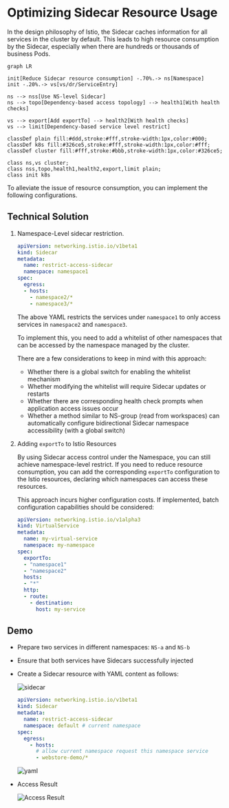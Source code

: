 # Optimizing Sidecar Resource Usage

In the design philosophy of Istio, the Sidecar caches information for all services in the cluster
by default. This leads to high resource consumption by the Sidecar, especially when there are
hundreds or thousands of business Pods.

```mermaid
graph LR

init[Reduce Sidecar resource consumption] -.70%.-> ns[Namespace]
init -.20%.-> vs[vs/dr/ServiceEntry]

ns --> nss[Use NS-level Sidecar]
ns --> topo[Dependency-based access topology] --> health1[With health checks]

vs --> export[Add exportTo] --> health2[With health checks]
vs --> limit[Dependency-based service level restrict]

classDef plain fill:#ddd,stroke:#fff,stroke-width:1px,color:#000;
classDef k8s fill:#326ce5,stroke:#fff,stroke-width:1px,color:#fff;
classDef cluster fill:#fff,stroke:#bbb,stroke-width:1px,color:#326ce5;

class ns,vs cluster;
class nss,topo,health1,health2,export,limit plain;
class init k8s
```

To alleviate the issue of resource consumption, you can implement the following configurations.

## Technical Solution

1. Namespace-Level sidecar restriction.

    ```yaml
    apiVersion: networking.istio.io/v1beta1
    kind: Sidecar
    metadata:
      name: restrict-access-sidecar
      namespace: namespace1
    spec:
      egress:
      - hosts:
        - namespace2/*
        - namespace3/*
    ```

    The above YAML restricts the services under `namespace1` to only access services in `namespace2` and `namespace3`.

    To implement this, you need to add a whitelist of other namespaces that can be accessed by
    the namespace managed by the cluster.

    There are a few considerations to keep in mind with this approach:

    - Whether there is a global switch for enabling the whitelist mechanism
    - Whether modifying the whitelist will require Sidecar updates or restarts
    - Whether there are corresponding health check prompts when application access issues occur
    - Whether a method similar to NS-group (read from workspaces) can automatically
      configure bidirectional Sidecar namespace accessibility (with a global switch)

2. Adding `exportTo` to Istio Resources

    By using Sidecar access control under the Namespace, you can still achieve namespace-level
    restrict. If you need to reduce resource consumption, you can add the corresponding
    `exportTo` configuration to the Istio resources, declaring which namespaces can access these resources.

    This approach incurs higher configuration costs.
    If implemented, batch configuration capabilities should be considered:

    ```yaml
    apiVersion: networking.istio.io/v1alpha3
    kind: VirtualService
    metadata:
      name: my-virtual-service
      namespace: my-namespace
    spec:
      exportTo:
      - "namespace1"
      - "namespace2"
      hosts:
      - "*"
      http:
      - route:
        - destination:
          host: my-service
    ```

## Demo

- Prepare two services in different namespaces: `NS-a` and `NS-b`
- Ensure that both services have Sidecars successfully injected
- Create a Sidecar resource with YAML content as follows:

    ![sidecar](https://docs.daocloud.io/daocloud-docs-images/docs/en/docs/mspider/best-practice/images/sidecar.png)

    ```yaml
    apiVersion: networking.istio.io/v1beta1
    kind: Sidecar
    metadata:
      name: restrict-access-sidecar
      namespace: default # current namespace
    spec:
      egress:
        - hosts:
          # allow current namespace request this namespace service
          - webstore-demo/*
    ```

    ![yaml](https://docs.daocloud.io/daocloud-docs-images/docs/en/docs/mspider/best-practice/images/yaml1.png)

- Access Result

    ![Access Result](https://docs.daocloud.io/daocloud-docs-images/docs/en/docs/mspider/best-practice/images/effect.png)
